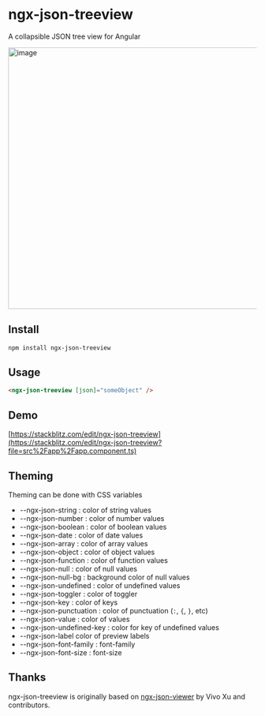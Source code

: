 # ngx-json-treeview

A collapsible JSON tree view for Angular

<img width="530" alt="image" src="https://github.com/user-attachments/assets/0312d9e8-6774-45ad-8610-71582055fbef" />

## Install

```bash
npm install ngx-json-treeview
```

## Usage

```html
<ngx-json-treeview [json]="someObject" />
```

## Demo

[https://stackblitz.com/edit/ngx-json-treeview](https://stackblitz.com/edit/ngx-json-treeview?file=src%2Fapp%2Fapp.component.ts)

## Theming

Theming can be done with CSS variables

- --ngx-json-string : color of string values
- --ngx-json-number : color of number values
- --ngx-json-boolean : color of boolean values
- --ngx-json-date : color of date values
- --ngx-json-array : color of array values
- --ngx-json-object : color of object values
- --ngx-json-function : color of function values
- --ngx-json-null : color of null values
- --ngx-json-null-bg : background color of null values
- --ngx-json-undefined : color of undefined values
- --ngx-json-toggler : color of toggler
- --ngx-json-key : color of keys
- --ngx-json-punctuation : color of punctuation (`:`, `{`, `}`, etc)
- --ngx-json-value : color of values
- --ngx-json-undefined-key : color for key of undefined values
- --ngx-json-label color of preview labels
- --ngx-json-font-family : font-family
- --ngx-json-font-size : font-size

## Thanks

ngx-json-treeview is originally based on
[ngx-json-viewer](https://github.com/hivivo/ngx-json-viewer) by Vivo Xu and contributors.
